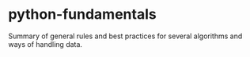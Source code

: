 # python-fundamentals
Summary of general rules and best practices for several algorithms and ways of handling data.
